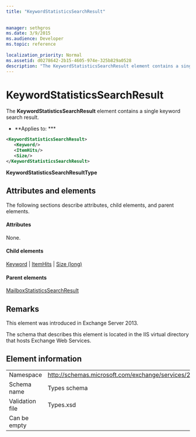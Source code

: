 ```yaml
---
title: "KeywordStatisticsSearchResult"
 
 
manager: sethgros
ms.date: 3/9/2015
ms.audience: Developer
ms.topic: reference
 
localization_priority: Normal
ms.assetid: d0278642-2b15-4605-974e-325b829a0528
description: "The KeywordStatisticsSearchResult element contains a single keyword search result."
---
```


# KeywordStatisticsSearchResult

The **KeywordStatisticsSearchResult** element contains a single keyword search result. 
  
 * **Applies to: *** 
  
```XML
<KeywordStatisticsSearchResult>
   <Keyword/>
   <ItemHits/>
   <Size/>
</KeywordStatisticsSearchResult>
```

 **KeywordStatisticsSearchResultType**
## Attributes and elements

The following sections describe attributes, child elements, and parent elements.
  
#### Attributes

None.
  
#### Child elements

[Keyword](keyword.md) | [ItemHits](itemhits.md) | [Size (long)](size-long.md)
  
#### Parent elements

[MailboxStatisticsSearchResult](mailboxstatisticssearchresult.md)
  
## Remarks

This element was introduced in Exchange Server 2013.
  
The schema that describes this element is located in the IIS virtual directory that hosts Exchange Web Services.
  
## Element information

|||
|:-----|:-----|
|Namespace  <br/> |http://schemas.microsoft.com/exchange/services/2006/types  <br/> |
|Schema name  <br/> |Types schema  <br/> |
|Validation file  <br/> |Types.xsd  <br/> |
|Can be empty  <br/> ||
   

